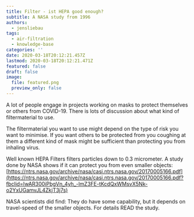 ```yaml
---
title: Filter - ist HEPA good enough?
subtitle: A NASA study from 1996
authors:
  - jensliebau
tags:
  - air-filtration
  - knowledge-base
categories: ''
date: 2020-03-18T20:12:21.457Z
lastmod: 2020-03-18T20:12:21.471Z
featured: false
draft: false
image:
  file: featured.png
  preview_only: false
---
```

A lot of people engage in projects working on masks to protect themselves or others from COVID-19. There is lots of discussion about what kind of filtermaterial to use.

The filtermaterial you want to use might depend on the type of risk you want to minimise. If you want others to be protected from you coughing at them a different kind of mask might be sufficient than protecting you from inhaling virus.

Well known HEPA Filters filters particles down to 0.3 micrometer. A study done by NASA shows if it can protect you from even smaller objects: [https://ntrs.nasa.gov/archive/nasa/casi.ntrs.nasa.gov/20170005166.pdf](https://ntrs.nasa.gov/archive/nasa/casi.ntrs.nasa.gov/20170005166.pdf?fbclid=IwAR300iPbgVn_4yh_-lmZ3FE-tKcdQxWMsvX5Nk-o2YxUGamvJL4ZkjT3j7s)

NASA scientists did find: They do have some capability, but it depends on travel-speed of the smaller objects. For details READ the study.